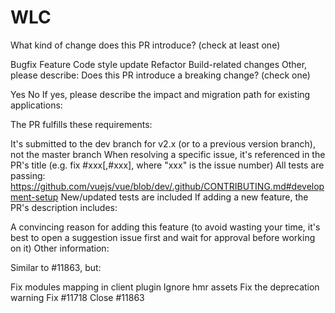# WLC
What kind of change does this PR introduce? (check at least one)

 Bugfix
 Feature
 Code style update
 Refactor
 Build-related changes
 Other, please describe:
Does this PR introduce a breaking change? (check one)

 Yes
 No
If yes, please describe the impact and migration path for existing applications:

The PR fulfills these requirements:

 It's submitted to the dev branch for v2.x (or to a previous version branch), not the master branch
 When resolving a specific issue, it's referenced in the PR's title (e.g. fix #xxx[,#xxx], where "xxx" is the issue number)
 All tests are passing: https://github.com/vuejs/vue/blob/dev/.github/CONTRIBUTING.md#development-setup
 New/updated tests are included
If adding a new feature, the PR's description includes:

 A convincing reason for adding this feature (to avoid wasting your time, it's best to open a suggestion issue first and wait for approval before working on it)
Other information:

Similar to #11863, but:

Fix modules mapping in client plugin
Ignore hmr assets
Fix the deprecation warning
Fix #11718
Close #11863
